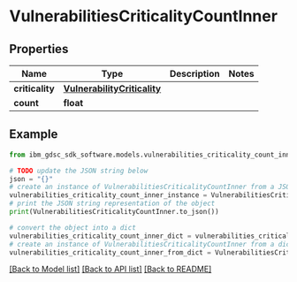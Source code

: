 # VulnerabilitiesCriticalityCountInner


## Properties

Name | Type | Description | Notes
------------ | ------------- | ------------- | -------------
**criticality** | [**VulnerabilityCriticality**](VulnerabilityCriticality.md) |  | 
**count** | **float** |  | 

## Example

```python
from ibm_gdsc_sdk_software.models.vulnerabilities_criticality_count_inner import VulnerabilitiesCriticalityCountInner

# TODO update the JSON string below
json = "{}"
# create an instance of VulnerabilitiesCriticalityCountInner from a JSON string
vulnerabilities_criticality_count_inner_instance = VulnerabilitiesCriticalityCountInner.from_json(json)
# print the JSON string representation of the object
print(VulnerabilitiesCriticalityCountInner.to_json())

# convert the object into a dict
vulnerabilities_criticality_count_inner_dict = vulnerabilities_criticality_count_inner_instance.to_dict()
# create an instance of VulnerabilitiesCriticalityCountInner from a dict
vulnerabilities_criticality_count_inner_from_dict = VulnerabilitiesCriticalityCountInner.from_dict(vulnerabilities_criticality_count_inner_dict)
```
[[Back to Model list]](../README.md#documentation-for-models) [[Back to API list]](../README.md#documentation-for-api-endpoints) [[Back to README]](../README.md)


